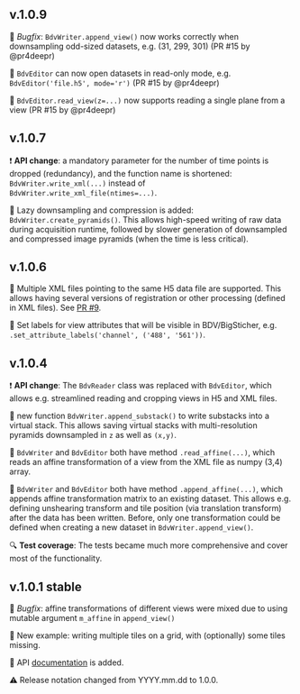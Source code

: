 ## v.1.0.9
:bug: *Bugfix*: `BdvWriter.append_view()` now works correctly when downsampling odd-sized datasets, e.g. (31, 299, 301) (PR #15 by @pr4deepr)

:gem: `BdvEditor` can now open datasets in read-only mode, e.g. `BdvEditor('file.h5', mode='r')` (PR #15 by @pr4deepr)

:gem: `BdvEditor.read_view(z=...)` now supports reading a single plane from a view (PR #15 by @pr4deepr)

## v.1.0.7
:exclamation: **API change**: a mandatory parameter for the number of time points is dropped (redundancy), and the function 
name is shortened: `BdvWriter.write_xml(...)` instead of `BdvWriter.write_xml_file(ntimes=...)`.

:gem: Lazy downsampling and compression is added: `BdvWriter.create_pyramids()`. 
This allows high-speed writing of raw data during acquisition runtime, followed by slower
generation of downsampled and compressed image pyramids (when the time is less critical).

## v.1.0.6
:gem: Multiple XML files pointing to the same H5 data file are supported. 
This allows having several versions of registration or other processing (defined in XML files). 
See [PR #9](https://github.com/nvladimus/npy2bdv/pull/9).

:gem: Set labels for view attributes that will be visible in BDV/BigSticher, 
e.g. `.set_attribute_labels('channel', ('488', '561'))`.

## v.1.0.4

:exclamation: **API change**: The `BdvReader` class was replaced with `BdvEditor`, which allows e.g. streamlined reading and cropping views in H5 and XML files.

:gem: new function `BdvWriter.append_substack()` to write substacks into a virtual stack. 
This allows saving virtual stacks with multi-resolution pyramids downsampled in `z` as well as `(x,y)`.

:gem: `BdvWriter` and `BdvEditor` both have method `.read_affine(...)`, which reads an affine transformation of
a view from the XML file as numpy (3,4) array.

:gem: `BdvWriter` and `BdvEditor` both have method `.append_affine(...)`, which appends affine transformation matrix
 to an existing dataset. 
 This allows e.g. defining unshearing transform and tile position (via translation transform) after the data has been written.
 Before, only one transformation could be defined when creating a new dataset in `BdvWriter.append_view()`. 

:mag: **Test coverage**: The tests became much more comprehensive and cover most of the functionality.

## v.1.0.1 stable
:bug: *Bugfix*: affine transformations of different views were mixed due to using mutable argument `m_affine` in `append_view()`

:gem: New example: writing multiple tiles on a grid, with (optionally) some tiles missing.

:book: API [documentation](https://nvladimus.github.io/npy2bdv/) is added.

:warning: Release notation changed from YYYY.mm.dd to 1.0.0.
